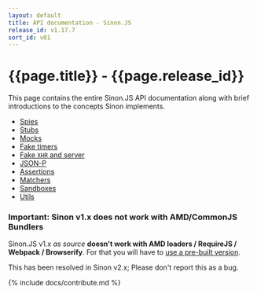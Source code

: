 ```yaml
---
layout: default
title: API documentation - Sinon.JS
release_id: v1.17.7
sort_id: v01
---
```


# {{page.title}} - {{page.release_id}}

This page contains the entire Sinon.JS API documentation along with brief    introductions to the concepts Sinon implements.

* [Spies](./spies)
* [Stubs](./stubs)
* [Mocks](./mocks)
* [Fake timers](./fake-timers)
* [Fake <code>XHR</code> and server](./fake-xhr-and-server)
* [JSON-P](./json-p)
* [Assertions](./assertions)
* [Matchers](./matchers)
* [Sandboxes](./sandbox)
* [Utils](./utils)

### Important: Sinon v1.x does not work with AMD/CommonJS Bundlers

Sinon.JS v1.x *as source* **doesn't work with AMD loaders / RequireJS / Webpack / Browserify**. For that you will have to [use a pre-built version](http://sinonjs.org/releases/).

This has been resolved in Sinon v2.x; Please don't report this as a bug.

{% include docs/contribute.md %}
